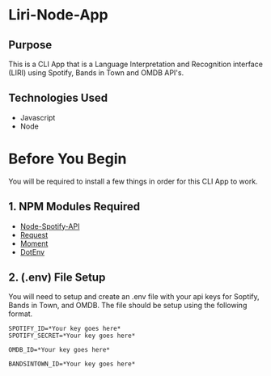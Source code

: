 # Liri-Node-App

## Purpose

This is a CLI App that is a Language Interpretation and Recognition interface (LIRI) using Spotify, Bands in Town and OMDB API's. 

## Technologies Used

* Javascript
* Node

# Before You Begin

You will be required to install a few things in order for this CLI App to work.

## 1. NPM Modules Required
 
* [Node-Spotify-API](https://www.npmjs.com/package/node-spotify-api)
* [Request](https://www.npmjs.com/package/request)
* [Moment](https://www.npmjs.com/package/moment)
* [DotEnv](https://www.npmjs.com/package/dotenv)

## 2. (.env) File Setup

You will need to setup and create an .env file with your api keys for Soptify, Bands in Town, and OMDB. The file should be setup using the following format.

```
SPOTIFY_ID=*Your key goes here*
SPOTIFY_SECRET=*Your key goes here*

OMDB_ID=*Your key goes here*

BANDSINTOWN_ID=*Your key goes here*
```